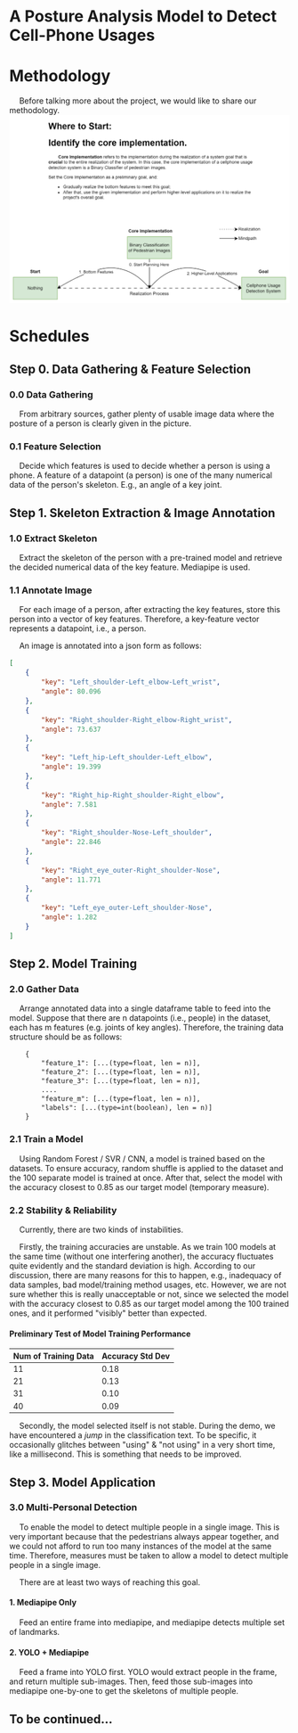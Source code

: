 # A Posture Analysis Model to Detect Cell-Phone Usages

# Methodology
&emsp; Before talking more about the project, we would like to share our methodology.
![methodology.png](project_documents%2FREADME_images%2Fmethodology.png)

# Schedules
## Step 0. Data Gathering & Feature Selection
### 0.0 Data Gathering
&emsp; From arbitrary sources, gather plenty of usable image data where 
the posture of a person is clearly given in the picture.

### 0.1 Feature Selection
&emsp; Decide which features is used to decide whether a person is using a phone.
A feature of a datapoint (a person) is one of the many numerical data of the person's
skeleton. E.g., an angle of a key joint.


## Step 1. Skeleton Extraction & Image Annotation
### 1.0 Extract Skeleton
&emsp; Extract the skeleton of the person with a pre-trained model and retrieve
the decided numerical data of the key feature. Mediapipe is used.

### 1.1 Annotate Image
&emsp; For each image of a person, after extracting the key features, store this person
into a vector of key features. Therefore, a key-feature vector represents a datapoint,
i.e., a person.

&emsp; An image is annotated into a json form as follows:
```json
[
    {
        "key": "Left_shoulder-Left_elbow-Left_wrist",
        "angle": 80.096
    },
    {
        "key": "Right_shoulder-Right_elbow-Right_wrist",
        "angle": 73.637
    },
    {
        "key": "Left_hip-Left_shoulder-Left_elbow",
        "angle": 19.399
    },
    {
        "key": "Right_hip-Right_shoulder-Right_elbow",
        "angle": 7.581
    },
    {
        "key": "Right_shoulder-Nose-Left_shoulder",
        "angle": 22.846
    },
    {
        "key": "Right_eye_outer-Right_shoulder-Nose",
        "angle": 11.771
    },
    {
        "key": "Left_eye_outer-Left_shoulder-Nose",
        "angle": 1.282
    }
]
```

## Step 2. Model Training
### 2.0 Gather Data
&emsp; Arrange annotated data into a single dataframe table to feed into the model.
Suppose that there are n datapoints (i.e., people) in the dataset, each has m features 
(e.g. joints of key angles). Therefore, the training data structure should be as follows:
```console
    {
        "feature_1": [...(type=float, len = n)],
        "feature_2": [...(type=float, len = n)],
        "feature_3": [...(type=float, len = n)],
        ....
        "feature_m": [...(type=float, len = n)],
        "labels": [...(type=int(boolean), len = n)]
    }
```

### 2.1 Train a Model
&emsp; Using Random Forest / SVR / CNN, a model is trained based on the datasets. To ensure
accuracy, random shuffle is applied to the dataset and the 100 separate model is trained at once.
After that, select the model with the accuracy closest to 0.85 as our target model (temporary measure).

### 2.2 Stability & Reliability
&emsp; Currently, there are two kinds of instabilities.

&emsp; Firstly, the training accuracies are unstable. As we train 100 models at the same time (without one interfering
another), the accuracy fluctuates quite evidently and the standard deviation is high. According to our discussion,
there are many reasons for this to happen, e.g., inadequacy of data samples, bad model/training method usages, etc. 
However, we are not sure whether this is really unacceptable or not, since we selected the model with the accuracy 
closest to 0.85 as our target model among the 100 trained ones, and it performed "visibly" better than expected.

#### Preliminary Test of Model Training Performance
| Num of Training Data | Accuracy Std Dev |
|----------------------|------------------|
| 11                   | 0.18             |
| 21                   | 0.13             |
| 31                   | 0.10             |
| 40                   | 0.09             |

&emsp; Secondly, the model selected itself is not stable. During the demo, we have encountered a *jump* in the 
classification text. To be specific, it occasionally glitches between "using" & "not using" in a very short time, like
a millisecond. This is something that needs to be improved.

## Step 3. Model Application
### 3.0 Multi-Personal Detection
&emsp; To enable the model to detect multiple people in a single image. This is very important because that the
pedestrians always appear together, and we could not afford to run too many instances of the model at the same time.
Therefore, measures must be taken to allow a model to detect multiple people in a single image.

&emsp; There are at least two ways of reaching this goal.
#### 1. Mediapipe Only
&emsp; Feed an entire frame into mediapipe, and mediapipe detects multiple set of landmarks.

#### 2. YOLO + Mediapipe
&emsp; Feed a frame into YOLO first. YOLO would extract people in the frame, and return multiple sub-images.
Then, feed those sub-images into mediapipe one-by-one to get the skeletons of multiple people.

## To be continued...